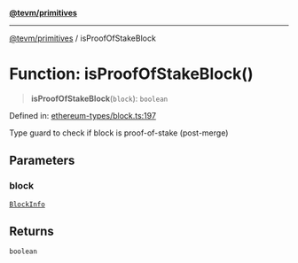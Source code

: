 [**@tevm/primitives**](../README.md)

***

[@tevm/primitives](../globals.md) / isProofOfStakeBlock

# Function: isProofOfStakeBlock()

> **isProofOfStakeBlock**(`block`): `boolean`

Defined in: [ethereum-types/block.ts:197](https://github.com/evmts/primitives/blob/main/src/ethereum-types/block.ts#L197)

Type guard to check if block is proof-of-stake (post-merge)

## Parameters

### block

[`BlockInfo`](../interfaces/BlockInfo.md)

## Returns

`boolean`
